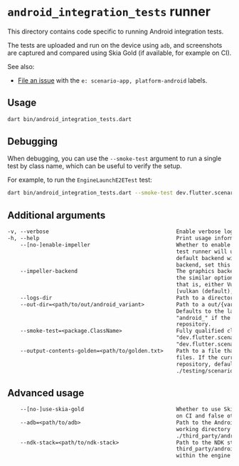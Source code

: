 # `android_integration_tests` runner

This directory contains code specific to running Android integration tests.

The tests are uploaded and run on the device using `adb`, and screenshots are
captured and compared using Skia Gold (if available, for example on CI).

See also:

- [File an issue][file_issue] with the `e: scenario-app, platform-android`
  labels.

[file_issue]: https://github.com/flutter/flutter/issues/new?labels=e:%20scenario-app,engine,platform-android,fyi-android,team-engine

## Usage

```sh
dart bin/android_integration_tests.dart
```

## Debugging

When debugging, you can use the `--smoke-test` argument to run a single test
by class name, which can be useful to verify the setup.

For example, to run the `EngineLaunchE2ETest` test:

```sh
dart bin/android_integration_tests.dart --smoke-test dev.flutter.scenarios.EngineLaunchE2ETest
```

## Additional arguments

```txt
-v, --verbose                                        Enable verbose logging
-h, --help                                           Print usage information
    --[no-]enable-impeller                           Whether to enable Impeller as the graphics backend. If true, the
                                                     test runner will use --impeller-backend if set, otherwise the
                                                     default backend will be used. To explicitly run with the Skia
                                                     backend, set this to false (--no-enable-impeller).
    --impeller-backend                               The graphics backend to use when --enable-impeller is true. Unlike
                                                     the similar option when launching an app, there is no fallback;
                                                     that is, either Vulkan or OpenGLES must be specified.
                                                     [vulkan (default), opengles]
    --logs-dir                                       Path to a directory where logs and screenshots are stored.
    --out-dir=<path/to/out/android_variant>          Path to a out/{variant} directory where the APKs are built.
                                                     Defaults to the latest updated out/ directory that starts with
                                                     "android_" if the current working directory is within the engine
                                                     repository.
    --smoke-test=<package.ClassName>                 Fully qualified class name of a single test to run. For example try
                                                     "dev.flutter.scenarios.EngineLaunchE2ETest" or
                                                     "dev.flutter.scenariosui.ExternalTextureTests".
    --output-contents-golden=<path/to/golden.txt>    Path to a file that contains the expected filenames of golden
                                                     files. If the current working directory is within the engine
                                                     repository, defaults to
                                                     ./testing/scenario_app/android/expected_golden_output.txt.
```

## Advanced usage

```txt
    --[no-]use-skia-gold                             Whether to use Skia Gold to compare screenshots. Defaults to true
                                                     on CI and false otherwise.
    --adb=<path/to/adb>                              Path to the Android Debug Bridge (adb) executable. If the current
                                                     working directory is within the engine repository, defaults to
                                                     ./third_party/android_tools/sdk/platform-tools/adb.
    --ndk-stack=<path/to/ndk-stack>                  Path to the NDK stack tool. Defaults to the checked-in version in
                                                     third_party/android_tools if the current working directory is
                                                     within the engine repository on a supported platform.
```
